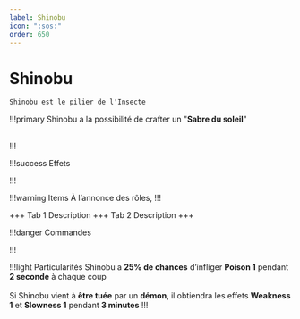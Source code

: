 ```yaml
---
label: Shinobu
icon: ":sos:"
order: 650
---
```


# Shinobu

```txt
Shinobu est le pilier de l'Insecte
```

!!!primary
Shinobu a la possibilité de crafter un "**Sabre du soleil**" <br>
<br>

!!!

!!!success Effets

!!!

!!!warning Items
À l’annonce des rôles,
!!!

+++ Tab 1
Description
+++ Tab 2 
Description
+++

!!!danger Commandes

!!!

!!!light Particularités
Shinobu a **25% de chances** d’infliger **Poison 1** pendant **2 seconde** à chaque coup <br>
<br>
Si Shinobu vient à **être tuée** par un **démon**, il obtiendra les effets **Weakness 1** et **Slowness 1** pendant **3 minutes**
!!!
